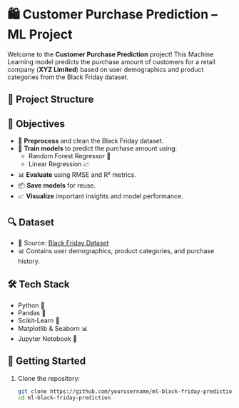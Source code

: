 # 🛍️ Customer Purchase Prediction – ML Project

Welcome to the **Customer Purchase Prediction** project! This Machine Learning model predicts the purchase amount of customers for a retail company (**XYZ Limited**) based on user demographics and product categories from the Black Friday dataset.

## 📁 Project Structure


## 📌 Objectives

- 🧹 **Preprocess** and clean the Black Friday dataset.
- 🧠 **Train models** to predict the purchase amount using:
  - Random Forest Regressor 🌲
  - Linear Regression 📈
- 📊 **Evaluate** using RMSE and R² metrics.
- 📦 **Save models** for reuse.
- 📈 **Visualize** important insights and model performance.

## 🔍 Dataset

- 📂 Source: [Black Friday Dataset](https://datahack.analyticsvidhya.com/contest/black-friday/)
- 📊 Contains user demographics, product categories, and purchase history.

## 🛠️ Tech Stack

- Python 🐍
- Pandas 🐼
- Scikit-Learn 🤖
- Matplotlib & Seaborn 📊
- Jupyter Notebook 📓

## 🚀 Getting Started

1. Clone the repository:
   ```bash
   git clone https://github.com/yourusername/ml-black-friday-prediction.git
   cd ml-black-friday-prediction

